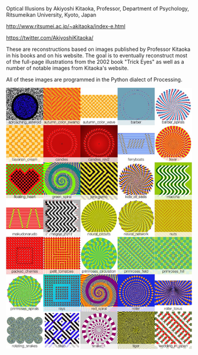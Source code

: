 Optical Illusions by Akiyoshi Kitaoka, Professor, Department of Psychology, Ritsumeikan University, Kyoto, Japan

http://www.ritsumei.ac.jp/~akitaoka/index-e.html

https://twitter.com/AkiyoshiKitaoka/

These are reconstructions based on images published by Professor Kitaoka in his books and on his website. The goal is to eventually reconstruct most of the full-page illustrations from the 2002 book "Trick Eyes" as well as a number of notable images from Kitaoka's website.

All of these images are programmed in the Python dialect of Processing.

![Kitaoka Illusions](https://github.com/jbum/kitaoka_illusions/blob/master/output/montage.jpg "Kitaoka Illusions")


